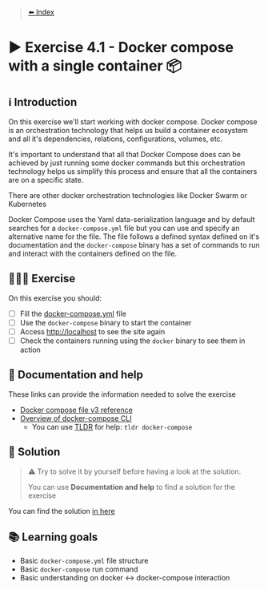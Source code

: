 > [⬅️ Index](../README.md)
# ▶️ Exercise 4.1 - Docker compose with a single container 📦

## ℹ️ Introduction

On this exercise we'll start working with docker compose. Docker compose is an orchestration technology that helps us
build a container ecosystem and all it's dependencies, relations, configurations, volumes, etc.

It's important to understand that all that Docker Compose does can be achieved by just running some docker commands but
this orchestration technology helps us simplify this process and ensure that all the containers are on a specific state.

There are other docker orchestration technologies like Docker Swarm or Kubernetes

Docker Compose uses the Yaml data-serialization language and by default searches for a `docker-compose.yml` file but you
can use and specify an alternative name for the file. The file follows a defined syntax defined on it's documentation
and the `docker-compose` binary has a set of commands to run and interact with the containers defined on the file.

## 👩🏻‍💻 Exercise

On this exercise you should:

- [ ] Fill the [docker-compose.yml](files/docker-compose.yml) file
- [ ] Use the `docker-compose` binary to start the container
- [ ] Access [http://localhost](http://localhost) to see the site again
- [ ] Check the containers running using the `docker` binary to see them in action

## 🤔 Documentation and help

These links can provide the information needed to solve the exercise

* [Docker compose file v3 reference](https://docs.docker.com/compose/compose-file/compose-file-v3/)
* [Overview of docker-compose CLI](https://docs.docker.com/compose/reference/overview/)
    * You can use [TLDR](https://tldr.sh/) for help: `tldr docker-compose`

## 🧩 Solution

> ⚠️ Try to solve it by yourself before having a look at the solution.
>
> You can use **Documentation and help** to find a solution for the exercise

You can find the solution [in here](solution4_1.md)

## 📚 Learning goals

* Basic `docker-compose.yml` file structure
* Basic `docker-compose` run command
* Basic understanding on docker <-> docker-compose interaction
